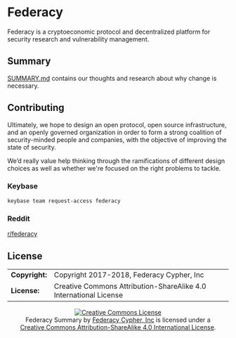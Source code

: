 # Federacy

Federacy is a cryptoeconomic protocol and decentralized platform for security research and vulnerability management.

## Summary

[SUMMARY.md](SUMMARY.md) contains our thoughts and research about why change is necessary. 

## Contributing

Ultimately, we hope to design an open protocol, open source infrastructure, and an openly governed organization in order to form a strong coalition of security-minded people and companies, with the objective of improving the state of security. 

We’d really value help thinking through the ramifications of different design choices as well as whether we're focused on the right problems to tackle. 

### Keybase

`keybase team request-access federacy`

### Reddit

[r/federacy](https://www.reddit.com/r/federacy)

## License

|                      |                                          |
|:---------------------|:-----------------------------------------|
| **Copyright:**       | Copyright 2017-2018, Federacy Cypher, Inc
| **License:**         | Creative Commons Attribution-ShareAlike 4.0 International License

<p align="center"><a rel="license" href="http://creativecommons.org/licenses/by-sa/4.0/"><img alt="Creative Commons License" style="border-width:0" src="https://i.creativecommons.org/l/by-sa/4.0/88x31.png" /></a><br /><span xmlns:dct="http://purl.org/dc/terms/" property="dct:title">Federacy Summary</span> by <a xmlns:cc="http://creativecommons.org/ns#" href="https://www.federacy.org" property="cc:attributionName" rel="cc:attributionURL">Federacy Cypher, Inc</a> is licensed under a <br><a rel="license" href="http://creativecommons.org/licenses/by-sa/4.0/">Creative Commons Attribution-ShareAlike 4.0 International License</a>.</p>
